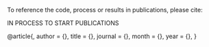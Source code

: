 To reference the code, process or results in publications, please cite:

IN PROCESS TO START PUBLICATIONS

@article{,
    author =  {},
    title =   {},
    journal = {},
    month =   {},
    year =    {},
}
